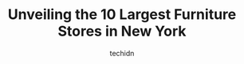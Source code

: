 ---
layout: ampstory
image: https://i0.wp.com/paketmu.com/wp-content/uploads/2023/06/bobs-discount-furniture-and-mattress-store-0-in-new-york-1686365229.jpeg?resize=640,853
author: techidn
featured: false
description: Explore the diverse Furniture Store scene in New York, home to an incredible selection of 10 establishments catering to every taste. Whether youre in search of iconic favorites or undiscove
title: Unveiling the 10 Largest Furniture Stores in New York
cover:
   title: Unveiling the 10 Largest Furniture Stores in New York
   subtitle: RICKPATE
   background: https://paketmu.com/wp-content/uploads/2023/06/bobs-discount-furniture-and-mattress-store-0-in-new-york-1686365229.jpeg

pages: 
 - layout: thirds
   top: <h1>#1 Bobs Discount Furniture and Mattress Store</h1>
   bottom: "<p>One is able to physically view the furniture displays, staff is very helpful. One is able to make a good determination regarding what furniture you want to buy. Able to c</p>"
   background: https://paketmu.com/wp-content/uploads/2023/06/bobs-discount-furniture-and-mattress-store-1-in-new-york-1686365230.jpeg
   backgroundblur: true
 - layout: thirds
   top: <h1>#2 Raymour & Flanigan Furniture and Mattress Store</h1>
   bottom: "<p>Thank you to Brian and Elena of the American Leather team for following up, allowing me to test out couches and answer my many questions about options. It was clear that </p>"
   background: https://paketmu.com/wp-content/uploads/2023/06/bobs-discount-furniture-and-mattress-store-2-in-new-york-1686365231.jpeg
   cta:
      link: https://paketmu.com/unveiling-the-10-largest-furniture-stores-in-new-york/
      text: Unveiling the 10 Largest Furniture Stores in New York
 - layout: thirds
   top: <h1>#3 Crate & Barrel</h1>
   bottom: "<p>The store is big and you can have a whole home experience. From small appliances, dinnerware, furniture and kitchen accessories. Love the color schemes and everything in </p>"
   background: https://paketmu.com/wp-content/uploads/2023/06/bobs-discount-furniture-and-mattress-store-3-in-new-york-1686365235.jpeg
   cta:
      link: https://paketmu.com/unveiling-the-10-largest-furniture-stores-in-new-york/
      text: Unveiling the 10 Largest Furniture Stores in New York
 - layout: thirds
   top: <h1>#4 Raymour & Flanigan Furniture and Mattress Store</h1>
   bottom: "<p>24 Union Square E, New York, NY 10003, United States</p>"
   background: https://images.unsplash.com/photo-1549241520-425e3dfc01cb?ixlib=rb-4.0.3&ixid=MnwxMjA3fDB8MHxwaG90by1wYWdlfHx8fGVufDB8fHx8&auto=format&fit=crop&w=640&h=853&q=80
   cta:
      link: https://paketmu.com/unveiling-the-10-largest-furniture-stores-in-new-york/
      text: Unveiling the 10 Largest Furniture Stores in New York
 - layout: thirds
   top: <h1>#5 CB2</h1>
   bottom: "<p>451 Broadway, New York, NY 10013, United States</p>"
   background: https://images.unsplash.com/photo-1489648022186-8f49310909a0?ixlib=rb-4.0.3&ixid=MnwxMjA3fDB8MHxwaG90by1wYWdlfHx8fGVufDB8fHx8&auto=format&fit=crop&w=640&h=853&q=80
   cta:
      link: https://paketmu.com/unveiling-the-10-largest-furniture-stores-in-new-york/
      text: Unveiling the 10 Largest Furniture Stores in New York
 - layout: thirds
   top: <h1>#6 Modani Furniture New York Midtown</h1>
   bottom: "<p>942 3rd Ave, New York, NY 10022, United States</p>"
   background: https://images.unsplash.com/photo-1602536052359-ef94c21c5948?ixlib=rb-4.0.3&ixid=MnwxMjA3fDB8MHxwaG90by1wYWdlfHx8fGVufDB8fHx8&auto=format&fit=crop&w=640&h=853&q=80
   cta:
      link: https://paketmu.com/unveiling-the-10-largest-furniture-stores-in-new-york/
      text: Unveiling the 10 Largest Furniture Stores in New York
 - layout: thirds
   top: <h1>#7 Room & Board</h1>
   bottom: "<p>236 W 18th St, New York, NY 10011, United States</p>"
   background: https://images.unsplash.com/photo-1613843873231-1447db182f97?ixlib=rb-4.0.3&ixid=MnwxMjA3fDB8MHxwaG90by1wYWdlfHx8fGVufDB8fHx8&auto=format&fit=crop&w=640&h=853&q=80
   cta:
      link: https://paketmu.com/unveiling-the-10-largest-furniture-stores-in-new-york/
      text: Unveiling the 10 Largest Furniture Stores in New York
 - layout: thirds
   middle: Continue reading...
   background: https://images.unsplash.com/photo-1527067829737-402993088e6b?ixlib=rb-4.0.3&ixid=MnwxMjA3fDB8MHxwaG90by1wYWdlfHx8fGVufDB8fHx8&auto=format&fit=crop&w=640&h=853&q=80
   cta:
      link: https://paketmu.com/unveiling-the-10-largest-furniture-stores-in-new-york/
      text: Unveiling the 10 Largest Furniture Stores in New York
      
---